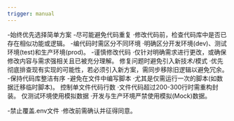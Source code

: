 ```yaml
---
trigger: manual
---
```

-始终优先选择简单方案
-尽可能避免代码重复
·修改代码前，检查代码库中是否已存在相似功能或逻辑。 
-编代码时需区分不同环境
·明确区分开发环境(dev)、测试环境(test)和生产环境(prod)。 
-谨慎修改代码
·仅针对明确需求进行更改，或确保修改内容与需求强相关且已被充分理解。 
修复问题时避免引入新技术/模式
·优先彻底排查现有实现的可能性，若必须引入新方案，需同步移除旧逻辑以避免冗余。 
-保持代码库整洁有序
-避免在文件中编写脚本
·尤其是仅需运行一次的脚本(如数据迁移临时脚本)。 
控制单文件代码行数
·文件代码超过200-300行时需重构封装。 
仅测试环境使用模拟数据
·开发与生产环境严禁使用模拟(Mock)数据。 

-禁止覆盖.env文件
·修改前需确认并征得同意。